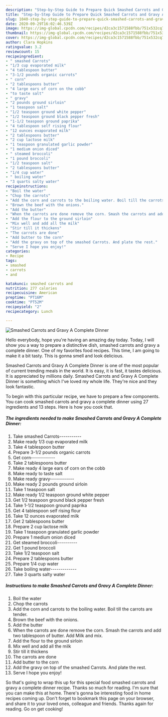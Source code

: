 ```yaml
---
description: "Step-by-Step Guide to Prepare Quick Smashed Carrots and Gravy A Complete Dinner"
title: "Step-by-Step Guide to Prepare Quick Smashed Carrots and Gravy A Complete Dinner"
slug: 1040-step-by-step-guide-to-prepare-quick-smashed-carrots-and-gravy-a-complete-dinner
date: 2020-09-29T16:02:46.539Z
image: https://img-global.cpcdn.com/recipes/d2ca3c1571588fbb/751x532cq70/smashed-carrots-and-gravy-a-complete-dinner-recipe-main-photo.jpg
thumbnail: https://img-global.cpcdn.com/recipes/d2ca3c1571588fbb/751x532cq70/smashed-carrots-and-gravy-a-complete-dinner-recipe-main-photo.jpg
cover: https://img-global.cpcdn.com/recipes/d2ca3c1571588fbb/751x532cq70/smashed-carrots-and-gravy-a-complete-dinner-recipe-main-photo.jpg
author: Clara Hopkins
ratingvalue: 3.2
reviewcount: 15
recipeingredient:
- " smashed Carrots"
- "1/3 cup evaporated milk"
- "4 tablespoon butter"
- "3-1/2 pounds organic carrots"
- " corn"
- "2 tablespoons butter"
- "4 large ears of corn on the cobb"
- "to taste salt"
- " gravy"
- "2 pounds ground sirloin"
- "1 teaspoon salt"
- "1/2 teaspoon ground white pepper"
- "1/2 teaspoon ground black pepper fresh"
- "1-1/2 teaspoon ground paprika"
- "4 tablespoon self rising flour"
- "12 ounces evaporated milk"
- "2 tablespoons butter"
- "2 cup lactose milk"
- "1 teaspoon granulated garlic powder"
- "1 medium onion diced"
- " steamed broccoli"
- "1 pound broccoli"
- "1/2 teaspoon salt"
- "2 tablespoons butter"
- "1/4 cup water"
- " boiling water"
- "3 quarts salty water"
recipeinstructions:
- "Boil the water"
- "Chop the carrots"
- "Add the corn and carrots to the boiling water. Boil till the carrots are tender."
- "Brown the beef with the onions."
- "Add the butter"
- "When the carrots are done remove the corn. Smash the carrots and add two tablespoon of butter. Add Milk and mix."
- "Add the flour to the ground sirloin"
- "Mix well and add all the milk"
- "Stir till it thickens"
- "The carrots are done"
- "Add butter to the corn"
- "Add the gravy on top of the smashed Carrots. And plate the rest."
- "Serve I hope you enjoy!"
categories:
- Recipe
tags:
- smashed
- carrots
- and

katakunci: smashed carrots and 
nutrition: 277 calories
recipecuisine: American
preptime: "PT16M"
cooktime: "PT52M"
recipeyield: "2"
recipecategory: Lunch

---
```



![Smashed Carrots and Gravy A Complete Dinner](https://img-global.cpcdn.com/recipes/d2ca3c1571588fbb/751x532cq70/smashed-carrots-and-gravy-a-complete-dinner-recipe-main-photo.jpg)

Hello everybody, hope you're having an amazing day today. Today, I will show you a way to prepare a distinctive dish, smashed carrots and gravy a complete dinner. One of my favorites food recipes. This time, I am going to make it a bit tasty. This is gonna smell and look delicious.

Smashed Carrots and Gravy A Complete Dinner is one of the most popular of current trending meals in the world. It is easy, it is fast, it tastes delicious. It is appreciated by millions daily. Smashed Carrots and Gravy A Complete Dinner is something which I've loved my whole life. They're nice and they look fantastic.




To begin with this particular recipe, we have to prepare a few components. You can cook smashed carrots and gravy a complete dinner using 27 ingredients and 13 steps. Here is how you cook that.

<!--inarticleads1-->

##### The ingredients needed to make Smashed Carrots and Gravy A Complete Dinner:

1. Take  smashed Carrots-----------
1. Make ready 1/3 cup evaporated milk
1. Take 4 tablespoon butter
1. Prepare 3-1/2 pounds organic carrots
1. Get  corn------------
1. Take 2 tablespoons butter
1. Make ready 4 large ears of corn on the cobb
1. Make ready to taste salt
1. Make ready  gravy------------
1. Make ready 2 pounds ground sirloin
1. Take 1 teaspoon salt
1. Make ready 1/2 teaspoon ground white pepper
1. Get 1/2 teaspoon ground black pepper fresh
1. Take 1-1/2 teaspoon ground paprika
1. Get 4 tablespoon self rising flour
1. Take 12 ounces evaporated milk
1. Get 2 tablespoons butter
1. Prepare 2 cup lactose milk
1. Take 1 teaspoon granulated garlic powder
1. Prepare 1 medium onion diced
1. Get  steamed broccoli----------
1. Get 1 pound broccoli
1. Take 1/2 teaspoon salt
1. Prepare 2 tablespoons butter
1. Prepare 1/4 cup water
1. Take  boiling water-------------
1. Take 3 quarts salty water




<!--inarticleads2-->

##### Instructions to make Smashed Carrots and Gravy A Complete Dinner:

1. Boil the water
1. Chop the carrots
1. Add the corn and carrots to the boiling water. Boil till the carrots are tender.
1. Brown the beef with the onions.
1. Add the butter
1. When the carrots are done remove the corn. Smash the carrots and add two tablespoon of butter. Add Milk and mix.
1. Add the flour to the ground sirloin
1. Mix well and add all the milk
1. Stir till it thickens
1. The carrots are done
1. Add butter to the corn
1. Add the gravy on top of the smashed Carrots. And plate the rest.
1. Serve I hope you enjoy!




So that's going to wrap this up for this special food smashed carrots and gravy a complete dinner recipe. Thanks so much for reading. I'm sure that you can make this at home. There's gonna be interesting food in home recipes coming up. Don't forget to bookmark this page on your browser, and share it to your loved ones, colleague and friends. Thanks again for reading. Go on get cooking!
